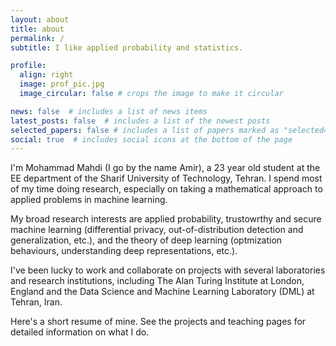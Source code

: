 ```yaml
---
layout: about
title: about
permalink: /
subtitle: I like applied probability and statistics.

profile:
  align: right
  image: prof_pic.jpg
  image_circular: false # crops the image to make it circular

news: false  # includes a list of news items
latest_posts: false  # includes a list of the newest posts
selected_papers: false # includes a list of papers marked as "selected={true}"
social: true  # includes social icons at the bottom of the page
---
```



I'm Mohammad Mahdi (I go by the name Amir), a 23 year old student at the EE department of the Sharif University of Technology, Tehran. I spend most of my time doing research, especially on taking a mathematical approach to applied problems in machine learning.

My broad research interests are applied probability, trustowrthy and secure machine learning (differential privacy, out-of-distribution detection and generalization, etc.), and the theory of deep learning (optmization behaviours, understanding deep representations, etc.). 

I've been lucky to work and collaborate on projects with several laboratories and research institutions, including The Alan Turing Institute at London, England and the Data Science and Machine Learning Laboratory (DML) at Tehran, Iran.

Here's a short resume of mine. See the projects and teaching pages for detailed information on what I do.
